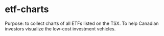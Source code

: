 etf-charts
==========

Purpose: to collect charts of all ETFs listed on the TSX.  To help Canadian investors visualize the low-cost investment vehicles.
